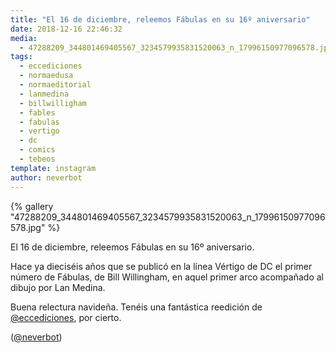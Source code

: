 ```yaml
---
title: "El 16 de diciembre, releemos Fábulas en su 16º aniversario"
date: 2018-12-16 22:46:32
media: 
  - 47288209_344801469405567_3234579935831520063_n_17996150977096578.jpg
tags: 
  - eccediciones
  - normaedusa
  - normaeditorial
  - lanmedina
  - billwilligham
  - fables
  - fabulas
  - vertigo
  - dc
  - comics
  - tebeos
template: instagram
author: neverbot
---
```


{% gallery "47288209_344801469405567_3234579935831520063_n_17996150977096578.jpg" %}

El 16 de diciembre, releemos Fábulas en su 16º aniversario.

Hace ya dieciséis años que se publicó en la línea Vértigo de DC el primer número de Fábulas, de Bill Willingham, en aquel primer arco acompañado al dibujo por Lan Medina.

Buena relectura navideña. Tenéis una fantástica reedición de [@eccediciones](https://instagram.com/eccediciones), por cierto.

([@neverbot](https://instagram.com/neverbot))
